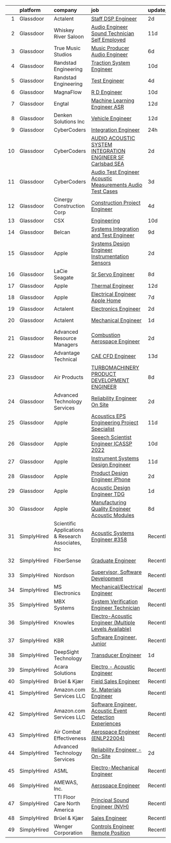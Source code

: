 

|    | platform    | company                                            | job                                                                                                                                                                                                                                                                                                                                                                                                                                                                                                                                                                                                                                                                                                                                                                                                                                                                                                                                                                                                                                                                                                                                                                                                                                                                                                                                                                                                                                  | update_time   | location                |
|---:|:------------|:---------------------------------------------------|:-------------------------------------------------------------------------------------------------------------------------------------------------------------------------------------------------------------------------------------------------------------------------------------------------------------------------------------------------------------------------------------------------------------------------------------------------------------------------------------------------------------------------------------------------------------------------------------------------------------------------------------------------------------------------------------------------------------------------------------------------------------------------------------------------------------------------------------------------------------------------------------------------------------------------------------------------------------------------------------------------------------------------------------------------------------------------------------------------------------------------------------------------------------------------------------------------------------------------------------------------------------------------------------------------------------------------------------------------------------------------------------------------------------------------------------|:--------------|:------------------------|
|  1 | Glassdoor   | Actalent                                           | [Staff DSP Engineer](https://www.glassdoor.com/partner/jobListing.htm?pos=126&ao=1110586&s=58&guid=00000181ec11a2f3895c0d22d1f6991d&src=GD_JOB_AD&t=SR&vt=w&ea=1&cs=1_9741dde8&cb=1657522988090&jobListingId=1007993700611&cpc=5EFBB0462F9C6B7A&jrtk=3-0-1g7m138opj4ie801-1g7m138p92hs3000-54b4ba2fe6dca73b--6NYlbfkN0ChYVx_I3yfZ_JDY3EFoivtqvi_stwnZ_kRt8Dowt_l_d1ydueao4NE-oUleRJ4yhgbmRS-SIHX9QT7KSy7RW0U6l_xtkW1znQS-d8JVBwLxuM9_vv4bH3ZGs2BfuquwT9baGH9z6zwMGBBbSKFixXqMtBdbMWtymGgMhaGZjuTZfQjjK3wkKoQ1SvBxfKquKoC-dm7tBDH6Yrqn1xG6ffblQIJElarW5nbelITYtqPfYD5J5lURBN-Dn4qZlK6hsuiRjFRMx_khTFQhkvX-2U6MFdQhZTdWE5LfJUgO3HhyTQAbCn745kJPTIrURJoGp307ddXHGAGe_NVYAiCCGV8wHDX9zt5KhS-Wvv28WwW9pFTqh8lC789TbI0Q31c3JkunbcFHV0WENeJ4L-zADp2MMGGY7wFSUSGZ_3uDJ8XLZ5C9p9dSn_JhszuS-8qHD-RTcuSg51khdGEfiDX8-CN2kQA0ynx3OUdhXxF_trJH8Idjp9a5nPtXbFtaUKyrSvNAjAUwNyC3H2vKnbnjSVK9ZZXA8yVHj1fkhUV-15Ld5iJFXXantzLmylsVqMnrhkSKqIbHHeTNwoZuqa1tl5K3CrvQvRcoPx2_AgrkkchmQpt51vZt3NIXqSy-U0n3VIUjkb9ilUqD9K9QfmJj32j8kVz2yM1LqMufozdk6W0THItF1TXevFWU38GtT8odGOYrYaEkYykINiC-7-O-ygiRn5-b9kqXznmR9iDwHHvdJhW5sChTVMMqkLQtrVtukZR6i8PD-qsaWMh-60G4l-G7Px1U7ciZ_j1ng_8xNatd6xm4CHODCzxUaC1BMe06lAirCkqN4xCLR6uRFrDVh98N9CQy3N5mCUIehjVMaOvc4XDbHShxOvLUeZEGG4sTTSXxkKyr0-knT4bngR97XlTGmV5O8L7Ol6o6zSJ22BINsHuITJEr_psYsGs_gfuWy3hMv7WklCTo0NCTfCwQRhu1ztaGfla_9E%3D)                                                                          | 2d            | Chester, PA             |
|  2 | Glassdoor   | Whiskey River Saloon                               | [Audio Engineer   Sound Technician   Self Employed](https://www.glassdoor.com/partner/jobListing.htm?pos=109&ao=1110586&s=58&guid=00000181ec11a2f3895c0d22d1f6991d&src=GD_JOB_AD&t=SR&vt=w&ea=1&cs=1_9fc6bfee&cb=1657522988087&jobListingId=1007971269908&cpc=D2F1DE17EE1F43B9&jrtk=3-0-1g7m138opj4ie801-1g7m138p92hs3000-a9997545a0f489a2--6NYlbfkN0DZUOob1RxKFFM5XqCN8NwNjD6ibhx9GA-hBUghBZDjd41EWWUaBEf0KKdGOBBNHRHd_uSbKuQYT__OBfxU9V25bBWD3MGmfOf6L0dYrTQo-2dsgLaZLmc2SGkWAz35np4V1m9j0Vgw_QEGm6Oe8jtBlmVAaz1XtRctpbmateAKDnFFRmheggQdrmsvsVXlVNGUnh9lBaxcgJxOwk-F78JDfPdN4TPLOKNnNAu8WZnpL7J4w6XsqUykMAOPthYqWecPmbf2CbY0jy4VoThQ0HZ_IDzBC-mcl9vfWQuxfcNQ7QtThDd463qNC88IvWNav8kA0kXiCxt6WmVnml87ihGuFTblsur-PlgHFevKqGvvUGZ06JrUxRWfcf3UMqpkAZ6VY8kgnBqINbth_UEgxdV7cWEbNkfqsOJTQSTU04K3Ak4Ht10WnqYqxakY_OSdmwvRp7SLdJbdPKUlUE4Ep8pf0C_TGoGqUnRspwzTEwbMEIIBFnHObagXadq5ZRKBCHe1kvyzXJXcKOg4pNxuw3bWaycNMRcGOVA%3D)                                                                                                                                                                                                                                                                                                                                                                                                                                                                                                           | 11d           | Nashville, TN           |
|  3 | Glassdoor   | True Music Studios                                 | [Music Producer Audio Engineer](https://www.glassdoor.com/partner/jobListing.htm?pos=117&ao=1110586&s=58&guid=00000181ec11a2f3895c0d22d1f6991d&src=GD_JOB_AD&t=SR&vt=w&ea=1&cs=1_41da9644&cb=1657522988089&jobListingId=1007982844153&cpc=334ABAF5D42DC775&jrtk=3-0-1g7m138opj4ie801-1g7m138p92hs3000-e9ad603f9e1e1b90--6NYlbfkN0Cclaa377q9GeGOs9YARfq_eCDzB33vFgKlz5yYjo8czEdQQh3p8lYfEptMOoQyBJ7vsIfvVrQSJWNSSVEZI10H-7dZwhNuTLvz-qEP_0j4K4QBnJ4CqLCnpYSlWHbBS4qIZQgqN5MCnUg--oZJjHYXCubqSoCaROBEaetwyPCIiDI7YfS0l3UIgBx9lj3JYF1AAAa3ts6gUvC2ichBGLhtGf68tiRgeCfjlCDXwA2IE0YFBzKYv88tsuLbaqKJ52upD89zEphlWScuAIZkbGHbABh-HgPat0wrFeH6bupTNwLVpl-1e8LPL4B67gQZoSfdvdAfRACQHffuA7T1Jke6xqS9UYhD23C2az6BCVh1muBhG_xWygNL4FxBAOMDjuzogSQuPjAs_ef6n_k80RWwbt3U58i7mfTb9jeZeBKFMNLnhjfV-j5nmYSzrKw_jFFqQoAHV9meLXofHYp5m3jX04bbgT-Fgzuczd6p4zyl5CEdBIhNfH4nwo1RDMnqrro%3D)                                                                                                                                                                                                                                                                                                                                                                                                                                                                                                                                                               | 6d            | Smithfield, RI          |
|  4 | Glassdoor   | Randstad Engineering                               | [Traction System Engineer](https://www.glassdoor.com/partner/jobListing.htm?pos=120&ao=1110586&s=58&guid=00000181ec11a2f3895c0d22d1f6991d&src=GD_JOB_AD&t=SR&vt=w&ea=1&cs=1_df81c7bf&cb=1657522988089&jobListingId=1007973250816&cpc=75B6770C194DCF89&jrtk=3-0-1g7m138opj4ie801-1g7m138p92hs3000-001fdbb0074c0c8c--6NYlbfkN0BDx217eft1lC7uqItkaModCFPNh_e0lnHdKkvEJecXwu4gIqA7CFTnXnpT3oVx672UoEpqQbZ8CeqLnd2PjNd52z15eBmLXEOY5ERxuil_Cc06zE_7h2bJAbTw7qhELl5SB-9WOOcMC7-j5SH0fKR5-_cBUb8YBCfISaIKWxyg0ZA8LQ1ExNr_rhHsB-AHuUxEVAg7skQAQTlySCsLBEtS9L8hYlOzqzjRP9x97QNGZ3QJ4cQ3aJTcfAE2UYryLyaucdlvOIDUDlUsPWQwDTsS-Kkya-SFWTFiogksNNgnQOtP2lfZPTReWv5t2F7eYLNBbB06lW6z53FlWyt5K3WuP_owYTjB2BUXc45q6mEtB9qJovZSSCrYHGM5O-OQjaGjRrkVRm1vGSMPDpbQU4eOTr-KhN98K0Wj0RmriOdzFETRFxlIAQe1uu0i5U73glAzpDYtX2tO4WKyMliGJ42lVh6g3EXBM7GcnVelV0GgU8AqVvk-WdbQxwHCaKpHFMxoxg58P7OpkViLK43xhxGvtwI5L7tr6nbirEp8-QNJMFPN1baAulpw27oiP2EmVYYkLX03jqMsQxJmchL35jtBhVwqZUGooDWyqCsi5N9-9g9Wp_165B4GykQwxC4YntTFXPkVU80SEw%3D%3D)                                                                                                                                                                                                                                                                                                                                                                                                                      | 10d           | Hornell, NY             |
|  5 | Glassdoor   | Randstad Engineering                               | [Test Engineer](https://www.glassdoor.com/partner/jobListing.htm?pos=119&ao=1110586&s=58&guid=00000181ec11a2f3895c0d22d1f6991d&src=GD_JOB_AD&t=SR&vt=w&ea=1&cs=1_add3ab45&cb=1657522988089&jobListingId=1007987864467&cpc=FAE5E775D180B2FB&jrtk=3-0-1g7m138opj4ie801-1g7m138p92hs3000-d97b2e97ce92950c--6NYlbfkN0BDx217eft1lC7uqItkaModCFPNh_e0lnHdKkvEJecXwu4gIqA7CFTnvSYR8MShG5Y1WihNtT4NjKj82PUl6RfqF8WWcK5kgAM0E3Ql3LdTzHDKqViLZN5xr66GgksX6_kOtbjxQ_n6en1OOHgEmABqs_h6ymwHvB23j5OXUYgulk5Qkuztf_5fCauZaCHdpBq3gjmnfIM8l903oigSILDz3POufHTIqHmwFDYkil4wTuOxmM81Vuh8FL2xYHm8XPdUrjM2tDH_SzuozXeqXkBJQuyGwckGCBCMfRbExOBunAvRIVZ1hWYw_GWBZTsSqCnshUrz5v4HHG4jCRVLma_HqhjYvJs9R9f41XZ5NMCyA437X89dsYUfNAi-_BFFhghgpilSXHj_qLPLyBMTPBm80YS6D_aYLp9gfdbnh7mVj9VdIK-dtHfVyvJkY5s1un1qG_rwkn0OhkbgT6A7Q7SZnU7-RrUzDSCGriNp0nhFqA2gjN2JixPiC9hOxsFPLOX8CGejg4kAf9PZ7oP9bx6OZRGGiv2ZZPCKA8GNVvHZcPEPAUfcj4p97KRVWl7HpOD-RGqfodHqy8rSIrrfOKQQX2t6IkhKkc23G2GzwQ2xnhtzwuHBE9dm4cVhIrO7ZUfwCkONUMtWwg%3D%3D)                                                                                                                                                                                                                                                                                                                                                                                                                                 | 4d            | Lithia Springs, GA      |
|  6 | Glassdoor   | MagnaFlow                                          | [R D Engineer](https://www.glassdoor.com/partner/jobListing.htm?pos=101&ao=1110586&s=58&guid=00000181ec11a2f3895c0d22d1f6991d&src=GD_JOB_AD&t=SR&vt=w&cs=1_6667e667&cb=1657522988086&jobListingId=1007975497174&cpc=B570179B49F70162&jrtk=3-0-1g7m138opj4ie801-1g7m138p92hs3000-de300a51145811f4--6NYlbfkN0C38BWpw3EBzI29jt_AbLJgXCBMBrbC6QbXpjXhG4qlugkjjCBYCZJb2J-DLr_tjlrJYi7z2ecRbfFPeor0jyUh5wVywVcPXUrZTMcXWiMRMNx4Hn-FgfgKJMJ9Fdj6rOQohYO9Btxs-gBvV0zBUMWhTExYqB3Gi4k9SxN2uT3bfHRzxMfDwU_iDILLkUdG9yR3_3kPjzZCqKbSEPfDh3D2kwji1LAYjXFnjrChlWr9_W-TxCI4aQLqsFWZl2hZBpmnBgGE4rsYLa-0D0R9FbfGIhyMFsZxDZWxbpWiaOGVsOa8-Tg1O2hQweK0uqWe7mr3_UV6tVqYO5HuTukxtSlwbUzRLEVBrliNyMtWdj41BrfmM4Lo_nYs_cGxXHcqI8GmMneTh7pL6t3olis1HXuuXNhZcPz0yn8TY0JM8FH-Lt2f6ViHTwKCU9wz2R5Z6RHW7hLf138tmMxMeWnpKAKXZ3p0fD0UNh29hIZLDOavbuMJ2qCMUap7aeP7lD8eTbsBFji5hhrRME5UQdlF8o7efktNE6RSsTxjxNnu5_XRLHhR35CawLblCHRZ-1YmW4Hpc-PBU6nOEf8iCBGBWVdU07Fr-Ir_dHSf8HFvQVhHGg-U4GSn0OEyZO39Hr6NrA25xLkceU_UzHvA1kYMNl4JQpYV9BT_pphZffq6GK0ey6t-10FBhTBIytCwZ-wU8mNIZYEMc8g9U90tfa684mtpfSJsLqs_YymZm6foHUEjTEswxxKhZ_mX)                                                                                                                                                                                                                                                                                                                                   | 10d           | Oceanside, CA           |
|  7 | Glassdoor   | Engtal                                             | [Machine Learning Engineer  ASR ](https://www.glassdoor.com/partner/jobListing.htm?pos=125&ao=1110586&s=58&guid=00000181ec11a2f3895c0d22d1f6991d&src=GD_JOB_AD&t=SR&vt=w&ea=1&cs=1_4252123c&cb=1657522988090&jobListingId=1007968594417&cpc=B076152010A3B66C&jrtk=3-0-1g7m138opj4ie801-1g7m138p92hs3000-980713680f02e2d2--6NYlbfkN0B7Z8t6fEMDh_BTkcJVPNJicKvZQEBTy5HSwyHa20ewqmyfWNXjNsfvmtdqiCQm-EycS5O85tOZ8yxIGBMMmwGnY8MEOKUgmJM6xXSEyzHlY2AiEvO04mwQKFpYAuff2zdtF-tbwjg3mgOWZJDoJpmQviIPrPXVcxToNtkBMUdxFU14YBXL8_Zmsen1sYdQD-tglj1JZHyStWaD2uAgUy0Caoyxubu7-AEKUDeY3mBBMtbRMlmXncPEHT_eWEwxaP2NuoGeD8RKERXx96wRTK9N7kv7XGj3toHCWGfNPZwRdazKTx3A5rsMQzIklxWKdACd1sYtKlxw_tNLhQu4AQzz8B6Vf7KSFZSBilVYM_37cSJ0I328O1-r_xgg_dZVI6RGTtiuABlN4PJPhuPc_9LEWTylbeFGyP8P7rLyqQlpaBBQVxtZuXRxr85SAIPEnnVL69KFBz3G3SEY-9-qY_uktYEzED4oW1Tu_kKiTyPYycD3uMor3uyEsgUUt8edaE_T9mIyT2dZDxyG-W3CWS54)                                                                                                                                                                                                                                                                                                                                                                                                                                                                                                                                           | 12d           | Remote                  |
|  8 | Glassdoor   | Denken Solutions Inc                               | [Vehicle Engineer](https://www.glassdoor.com/partner/jobListing.htm?pos=114&ao=1110586&s=58&guid=00000181ec11a2f3895c0d22d1f6991d&src=GD_JOB_AD&t=SR&vt=w&ea=1&cs=1_7f2ede8c&cb=1657522988088&jobListingId=1007968657831&cpc=FD1C1DA32C38CFA7&jrtk=3-0-1g7m138opj4ie801-1g7m138p92hs3000-a4d0ebfb4954a2bc--6NYlbfkN0CVpS629HKSwIbWU3uCe7JYhQFqHj9gG55VMvd9q8Wv50hGiaNXpDD-eCLGfiX_7JR8NiVczPCRE61FrIkn_nv3sVSjUn9OYop1LuWNw--_7UPeuRsE7SDIUu6bpX8vMT-BQjZqdWvCy21gJtAPYLdQFUqaJu0Fi1gR9v0NOuJuDQG0GLry0kinG1hLBQdSG4gCNy2J4ftgTO-LWOGjPtT_Cx9Tfid1sDofhbQ7GCYuAIoZPwUuY9H3JkSG8wfFmA5GBOtPa_mtXxUXhMX9AyWCywUoT21BQl-1TyMPvSxuk8QP_aUF27rIJAmwsCRZv3yePfOFKVn1sCkqm76nTdY0V_bL9r3uSkzmRUTNpkmXWek0-g7atT2h085qADDOtiDoQ9l63UWBl2pHXWB3du78ki4Xu7R4YCTMJOvdX7Gf4G2_mptK2LacB784-rnULeQHVYT2MKOdZMbJTlE1fGEaYKWwKD6ELzte-HN4k9c3_bdiS_8i_vaAxGywF9SAir0%3D)                                                                                                                                                                                                                                                                                                                                                                                                                                                                                                                                                                            | 12d           | Foster City, CA         |
|  9 | Glassdoor   | CyberCoders                                        | [Integration Engineer](https://www.glassdoor.com/partner/jobListing.htm?pos=124&ao=1110586&s=58&guid=00000181ec11a2f3895c0d22d1f6991d&src=GD_JOB_AD&t=SR&vt=w&ea=1&cs=1_a6f4de6d&cb=1657522988090&jobListingId=1007995314912&cpc=FA84DF7EA1EC2398&jrtk=3-0-1g7m138opj4ie801-1g7m138p92hs3000-a0a65fd2794935aa--6NYlbfkN0CpFJQzrgRR8WqXWK1qKKEqALWJw739KlKqr2H-MSI4eoBlI4EFrmor2FYZMP3muM3BIApJ1Z86uM6lEB-2npWB2FJeragRMwfbg4BbwxwuOo86ImaQeth8vUTtTKn7OYx5bLIe7BjxxWFJOyA0FPqSqLV0-giOoju8j6QXzJ3NG3qoKWRjEaQmWZhzQZchOVzKyNUE4Td5EW2HAs2mGfHffaTmzR8JyqgeyFGSRsUsEAsiky-6hByzCAjHu21ZjXxUJOk37FW0ciNj1_Yc9LKbkbXKKXHMM2qilkrXsI-S01ScRajjOjUAN3NXXh662fPrqmuXHnyRgk-NOkXx5hImHuJ0s2tGyzElGWWvdPNRITE0Ts6vmhKbauhw92cOTifJrLUGVecxSfYJyccCpCaWpeP5210BKzgh3miw_Oc9srX2qIoIiGS_mIb7nwsDoZHcDx8Tc6Y6Q8VrEuuqjJh70HhkietOTSKjaoLHZtZQ7MyjQPilfVQQmTU1nd5-ln0igQdfoXZcepsJ_2LbD3x1c9Y3y8PjuFKhvfNOP1htFL77VwP4hOcxcXqLe3D0Im4wsEU6Zxf3khvEM6ojjuTE3VeOH5EfVgvIDcLZeoB5fZJA6bIfS7umVjxxOIKba5hY2ric71yd4ZfBe-P0Vw-IwAVj_iLbL4JQCzgEZH19XhFoMX2GIwVm9wSkWly2du2BKCdlN9zq-QYAVKJGmaHk25CJFqaC5I_0cMp6Wmq6B4Vmsijnk3oLCNns7M5yucxuXH_5-Ff8eVGzC8DjZeLwM4-0mPQj9LacQ89ipUv59nPSEa_wvqbU7sCglNwZH14mtFf8Gj_PsbnErLIPOJ1X-7a_nDI6BokshQLKJXHxCiBA9U-57dEcGhroVY1K5CxVz_FN-rL9o74tLv2ZDfPLgzO3WIjnQo43N4qGJls6OMC-kA-yPGOczSENuBwuGofCuOJhYWxRfqZMgyM5oyBUV6yP0pVLOIBeWzeRe-xdxxIBMm2PICz3)                                                      | 24h           | Torrance, CA            |
| 10 | Glassdoor   | CyberCoders                                        | [AUDIO   ACOUSTIC SYSTEM INTEGRATION ENGINEER  SF Carlsbad  SEA ](https://www.glassdoor.com/partner/jobListing.htm?pos=113&ao=1110586&s=58&guid=00000181ec11a2f3895c0d22d1f6991d&src=GD_JOB_AD&t=SR&vt=w&ea=1&cs=1_4e240b82&cb=1657522988088&jobListingId=1007993312436&cpc=FA84DF7EA1EC2398&jrtk=3-0-1g7m138opj4ie801-1g7m138p92hs3000-7cad6356ba35bc05--6NYlbfkN0CpFJQzrgRR8WqXWK1qKKEqALWJw739KlKqr2H-MSI4eoBlI4EFrmor2FYZMP3muM2s5sO9QUqFNtL4Ifc6DvyKHMSq_RkJyk3bjR6TtgaKRsOgJONKUzmXZWQmXsYnpnsm6HHTT7a6Bvkt7J3GJ57slSFfenAqYVIN_vIdX8w-op4-tZP7gGdqnJTKhvaa6-zZReF3fetMaa0tim9Kg02yXWBugWvd5Q5OAtnhB2adWd8lk4LDGkTHfNFzJ8ciXSanZ3dbK9n2BZeWylEDtMTxhM3oiSzWsUZc1ehczIM5kS04U8UYXHlSeipzRZeLNfb1BNfLmFMYoiNoXlLPe9u2YEjXHJ0WKpAD-1AumlMNOHRS0ZEyiBwPTsK4323_bo6-C4mljgUZiysO6ToVPU8VpOZIl4-kLXGIcf7IMbC93glMk7qMgrG2ptE6UmeYz4SGBFBminCNFgPoEzxccyedopFLhssvyIgFyYEngwMK53CEGBhVm7YzIQS2VZfLi-0ywXtS1Kyoe95WTdXqUelTCGvROIyqAuFdMIeF0h-Zp-RUr4qsuzaskd5bnE5utb7q7NqqtP5MobNGe9UDs9cqPBn_W-JFzNxBeTj4Bgwkb7rpRtgNNa4FzLJCc2ewTDTkFkY6PunoL8OxjTds7XqcrLKW8Wpu2OdyQ6gqwLCJpqzg0TrW_WeGu_Z6C5OcaUiFYc4EkaBSvPQqLuVc_wcebrkIN5xXpjVrIxR7NRe_2b6NQ9oxLR48qPfrffBYm3t2HIItUGXJMrSxHTqoN4mbxPQFHdI5KFuPVV1vGVZPCMvkspLbwik_cGiTf1BpnW_DmKso7JyiB8WBQGhtSFwAtO-R65LmR8yO_ZqL7wLgYSGcmp49nG8M7O23G1vESJlgJrGkHlBC_5Igym1aUjHadTmHld-fKgZwDgwFBlQ-ZFFpClIox7w2Wrm0HYHD8_F5yKYKAr6GGlNkLthP1Z_2k7x43s3KXC744Lb1C90-yg%3D%3D)               | 2d            | South San Francisco, CA |
| 11 | Glassdoor   | CyberCoders                                        | [Audio Test Engineer  Acoustic Measurements Audio Test Cases](https://www.glassdoor.com/partner/jobListing.htm?pos=115&ao=1110586&s=58&guid=00000181ec11a2f3895c0d22d1f6991d&src=GD_JOB_AD&t=SR&vt=w&ea=1&cs=1_f5b75255&cb=1657522988088&jobListingId=1007991590062&cpc=FA84DF7EA1EC2398&jrtk=3-0-1g7m138opj4ie801-1g7m138p92hs3000-97680afcf146fe1b--6NYlbfkN0CpFJQzrgRR8WqXWK1qKKEqALWJw739KlKqr2H-MSI4eoBlI4EFrmor2FYZMP3muM2swuQY7BkQcjP9SrMh79Cx91lRKkpaDmyp6cBDUoc-6ppU3HKjwpPsLX1pRrciBXLGdJ3uR--_snu7DLwS9MV7i4DQ15WCUwLx3cvKHspIxlsq98z5ai_aRwlLjrwrm5RgeWPBaYxVuj81DamTZisSS5SvP4RgYiWHDTSERzhnJr3c44zLDKQ0WeCkdrLVSD-yPNsXh32U5qEgUw7DumVsaGJm8h2-OQfFXlQ3i3LKRcBDcojobPa7oQgpnZF5mL-iwhw7BJ2m513t5Z5ax3p31f3wqM-PzwzUDWjE4TWMxhfk9Ess3jikDbJqtb5KwDQJPf8ahFnj3IjCGrV3CpPQUj-EezC2v4gh-_f4MET-Y_tVbtqzvn8XTZCwCDNrxXDWIHScciw6Y2xS4uoY_7eR9h8q1q4eCgA_bWV8YbnDcvQ7-JdIEnjjaorcRJUauJJ0QsPYInvzio-t0bPxyF7UhcIwdTHPlsiZERgicrplUMGDQIZ5SAD6FDbvQ1lEjYlObxxOa6yUSh44DehzsteZwyu0V_q5sX6N_QAneoE1fA2FjrJP5wLVsQ_jXSD5qBJd7yem9waUCJ2qqbZ5UCTn3scsYHDXnmY0I9acToldxq4vD5u1x_5bg1K_BBiVR56j1th_OFoYN1AJfL-H-6jrnRbw0KhEBaPPVomg_r7ula5pHF6sSD4Zi5_mh5j49onEYs52IhNCFHOI5N3LP1jQ9OWm8px0c4jYyOeXmBu5_nNMGPZukHZrTh7nVSzT5lerO-d2kJPWXBh7PQeZ5nWA8_NHZR--Ecx_JSOF0Wj_UIz-KAkTYmR-NcX_0rwJU2tPsU6bkb188zJidg8Ak1j6LdWnePtzeULiY7HiBUVZcK9GsuL5GBRvVwVKSVldn3v1JTzVOLDXg-r6KcDTLnaKpCo4p3RuMrc-fYzKgASUWyflTqb2wb52LH0sG8W-ltU%3D) | 3d            | Portland, OR            |
| 12 | Glassdoor   | Cinergy Construction Corp                          | [Construction Project Engineer](https://www.glassdoor.com/partner/jobListing.htm?pos=104&ao=1110586&s=58&guid=00000181ec11a2f3895c0d22d1f6991d&src=GD_JOB_AD&t=SR&vt=w&ea=1&cs=1_584370c0&cb=1657522988087&jobListingId=1007987637041&cpc=3048954C0A0E4D25&jrtk=3-0-1g7m138opj4ie801-1g7m138p92hs3000-ae652524c887ec09--6NYlbfkN0ACTeRvGRFS6hadW-07x_K1RnsIE8OdH4tufuZ5eRAiXj0gAa_UNCxgILxjyPCIXYqXzlBXj2Tyk2NpLM7cyVWATjpacSC1oNnGANRlrIhh4hhQjtAE8ez6MffbMa0SCydr0Tf5DekbShODnlSynmmknbe6vF86wMgZ2QTAlwu2zlrOcCjKH8GYuSRzfN7wbSqidZqW7dUmUy7tpTI-Tvc7xmySTfoeA7KsewREsEFUBvJUc4emrdEy6DkLYUFOv35J9J84epp1p5ebl1Cv7VUzLIE3fqj1KhwfY7jYI9CxLrhYEE6XnsATz8kYpfeSDfxNQEtM2Z6XZ4cnwzDBBlpnvM0YXhxRPgRcM9XYptv7qBl-SL9DLRB3Wt7zZ9gPWIEHuPodyKakG60ke8Te0pun5WZIhEBIIaNV7l3RnOIIlygulQc52qoQsfXXezwKcoopzDbT-NgquzdPFRC3jYua85-GDmUM0FyElgXQg-OLiQ3dsYB_T2re3bcNii8qlcOC1h2R8YWjew%3D%3D)                                                                                                                                                                                                                                                                                                                                                                                                                                                                                                                                                 | 4d            | Los Angeles, CA         |
| 13 | Glassdoor   | CSX                                                | [Engineering](https://www.glassdoor.com/partner/jobListing.htm?pos=116&ao=1110586&s=58&guid=00000181ec11a2f3895c0d22d1f6991d&src=GD_JOB_AD&t=SR&vt=w&cs=1_5373ea1f&cb=1657522988088&jobListingId=1007974903059&cpc=FD1C1DA32C38CFA7&jrtk=3-0-1g7m138opj4ie801-1g7m138p92hs3000-ba72f0b87c24104d--6NYlbfkN0B4r7QDcS1FYldRU7VPv1R0Vj7kpMu-sKqn6UUkSgegOydivzZDyt9sEkzJ1oC44s1-lYQ6XV4dvacTab7iBluiUEwo48Ermiylcdp_7hi44Wd_tPdwvVOjU-yK00-ndes88NKJ9gkvzZO7cXDQ-J6qZpqIKwwVHZsWjyMHl-Na2cQ5K-flzmFApjRa2WqBc0cCQoj6urzJABWeGs2VaHzGayQ9jf81_Y0XVuFIC6_yzGiqbl3c5GvYDZDNJL1wIlm9Zv2dW-QFCTLmPt21cDLXoLeZHgg-8VrVRxSXuUqQe3ub4TIGquGFGdmE-T3B6p8-3FAIDNFEk7sEfsQHJkeuSXz1m8_AeY675jRiL5GxProvkOu0eKcCf7zevB71ChfhtsvZcJhRgj95E3cp5FY0agPCKRksU3cxGlB61-KOgYj3qHw-6WaAYgiQZQf_PjBxDZ1tJvOMgCbT1w3a82zC5FqRxvUFOB3nk3Zf27yj7C916yMXxA7Z0UlMDXQ8CuBLsDvgcFpXN7FMDThHENk1R6opmqFzgooWhteZdbqmPSL8eTFPGg6_QrkJkMnn3eA5OkNIJ8M1oUZP97bMt2nY)                                                                                                                                                                                                                                                                                                                                                                                                                                                                                                    | 10d           | Rochester, NY           |
| 14 | Glassdoor   | Belcan                                             | [Systems Integration and Test Engineer](https://www.glassdoor.com/partner/jobListing.htm?pos=127&ao=1110586&s=58&guid=00000181ec11a2f3895c0d22d1f6991d&src=GD_JOB_AD&t=SR&vt=w&ea=1&cs=1_ca84e841&cb=1657522988091&jobListingId=1007977037820&cpc=48B9F4758953335C&jrtk=3-0-1g7m138opj4ie801-1g7m138p92hs3000-6845228977aad65c--6NYlbfkN0DXzDzZ1Oulz9LSjzVbF8otUHEujJfFPwzVdyJWZPnyGP21i8g1idx-A-BThzGW7o9UZ5w2WJoFFAKE18hvB_dGaC99s5KICyF1-64PHmJVRLKB70oohdjq-KbzlXJOwAsYgLMKv55H34ieAYRzubc4QlQ6Elp_VPM0cXhJw1gmPKkCTsQsaABfLyn-nFXYFEAwPQAY0hRb9tN5biWhic-XdB9SMXbE7bq2Xzq0zWqK6QAoWk0jgpGT296uf8Iz3_j8PdIvzF-npKxdAGwVUE5i152dEWrCDptONfaUj5l5-nm5MR0ScV1gDf--399MhTgqKJP7cCoT4J2QD9yJcOHDV2-j7VlGK_FOeNznrzWR-4ey2WNa763sJ6AXdEXOr2yOpGCzuu8tH8pGaYhxcUunzMJxqTfeHJp3AqSYqshX8o4gnNyUz2n9h9PPbpaRtA8tq5xznpor-AZ4UGKMGZ7zoy5uTRvIuEDEqs-TSAleWeyLe9FGmQm-zaM33tDsE6C53urXqYifZdWbyR31e-Z-qEOj6nHP4OSYxDnj67vf8np2D0GmcwZV-MIylCcZ5ieJ1u5Z8DWy8tTRKRT-sPb8uV8vSPy2kkrXmin8Hy_ipGX3QMVIiFPuD8cgKJgxdVXSm7bTZRpC0G1HcdGYM7oH_vyaB-rDTCZkEbHeRM54SKvTGQPCihwVV4jjfW3RIxaTFuv2jBIeViBPjxA2CvRbibi9pjIRiIBWxrrHmAnWlicOQPCnSAHpwoscFwAE0hLE8UBGlxlz5Bak2vxMa_ZKQo9l7lGrhmM%3D)                                                                                                                                                                                                                                                       | 9d            | Louisville, CO          |
| 15 | Glassdoor   | Apple                                              | [Systems Design Engineer  Instrumentation  Sensors ](https://www.glassdoor.com/partner/jobListing.htm?pos=110&ao=1110586&s=58&guid=00000181ec11a2f3895c0d22d1f6991d&src=GD_JOB_AD&t=SR&vt=w&cs=1_8f53c853&cb=1657522988087&jobListingId=1007992275500&cpc=B076152010A3B66C&jrtk=3-0-1g7m138opj4ie801-1g7m138p92hs3000-2d253da1ef676ddc--6NYlbfkN0BvKrLyj5gPmtZO9T8euul8TCxuuKNOtzRJOomxnwSEodTz2Bc-sPZlSXfvz6ygy0tuW6wcxc3jCS1KRVfX4ZLEkYvg6OgNQxr8viyLix8wP6RgNJdaaTPVjmB8r33-gK-9GrLziSPikBfo1XeoeDuALvhy4WKgAxXshGUj-WOb2s4rTPRJ5cgCNrTswWJ39ZhTqsvJSziw9SliSZixo6Qkl5JbQkfXuOOL0yE5g8hyx-k5rdlZGMW2xEH9C32Bj8fPRoDTNn0h1IHmCvUSxvWd285pNNdeO_qloqOv_jl-mOKyHR8zlUgKxdiec5n5jHTiG1KGHt0Ju7O6mxR83jmwepWuK3EPHwR89UjP9NSJVxCNzQ3m9X4kpHNotWaKHN0Br1mmQSsSwjf3KiR8uUua1eR3mGar63sTZBRwCcJOL4STKLfBvNNbL-6bqulDvX0KeCsfPRfkvVuAUGBJBmf7g4gZPcn4OON6v-1Ms02FieQO-0czQS-uJl5YQj_a0JLNpfo21N0tKjFhB7BToW7zL09ez2eF6_p3J2PJjMJmbmOjPnXtyzAeXdGwTPpxFFrGJaRWPsWEJcqdDXIuSF2sEZePDIEMa4IXAwp7RAzrhIF1_e75nAK4sJW4DdkbShSC7QVl1QYb0-TtdAyNz8w8dIJQ5KXWxdwpg0Cd10CcWhbz2k_-W7749DwHPEwmcQR9sYN3q7aqR8WPYqqBNjs6Z_rJIsNgTa1LmSCBFo4E5CZjZFy0xxTjSm9nOfblHA1vT-cCWzBZfdRJhV5lij-7S4i5fwXTDZBc9NJQ8MEoorLVjOuqX4YtWsk4d8FUPPsiUDNzG_0hbGmotHugBkM0RufOJ5DYYa0Rj_Zez5Jiku5p--t7gIxZnNAawS640X83Ay9CusfJINg0OqOCW-iynYmIC1F0LGVtA4AxG5pkaI7EL-Yw2Z2sKH0GorTYkTwSFd_MiCuDX3shZW8wCPVFmsTDXX7aHYIr0N65exwOVA%3D%3D)                                 | 2d            | Austin, TX              |
| 16 | Glassdoor   | LaCie Seagate                                      | [Sr Servo Engineer](https://www.glassdoor.com/partner/jobListing.htm?pos=130&ao=1110586&s=58&guid=00000181ec11a2f3895c0d22d1f6991d&src=GD_JOB_AD&t=SR&vt=w&cs=1_3d5798e3&cb=1657522988091&jobListingId=1007978474343&cpc=AC285F3A3ECA6BB0&jrtk=3-0-1g7m138opj4ie801-1g7m138p92hs3000-b4d429cffd9dd0bf--6NYlbfkN0BVweAbpb_qTG7kONbvOXWOFpMik4mIBI_owmbH0tVOH8GIYTflTy_o4IUi18-ZUUyDH56jzXsi4Yd0jbqxjbt2uybHB3WUFjdOGXfb1sS0wXcTrS2bmmDIjza3lfxt8m96sMgaU_NGuXrpBm5slqcuo3ORsfiCWvZONU1hhP7exo88xirnKa2ppwqJoOde2_c9_2dfcsW8jMUukX6ENqejO5tw3vcGTpyZGAnnWWfiucUw-7sbV6Rh1xaYWpjWkHnA7znpwT1P_frGBic5eJUG1nxIsWqpkA0xb6uwGgWl_ste1yPLecwQ5Y57DuLdc9w8FrNgdpoFZid2pgO9qSQBdoT28Nr1fmd1eW0Cu2xmcMivN7ivtWgKrx3x-glARVYQ25CiUWq7AKyn2lpGl-wQCRFNTtS5n19fCgOW3jLFQqCIRi2pEh721qR5voYqqUDezuyvckfp82jxt29s2mZm0Uakqh8D5g9kKOQbEFACqRZ4cCiWHEsOQ0BWhR5nYdSiyuhQk_T8CvQWQDAk8dgEbOMtwycMwELz8X6d3pvvteuFJ1AAsx530EvLDiA0GRkgO9Zm0voF83fLv1-whRF6NgufFZ5M6U25NqoMXikAdru43YSBwPMAenpsXshAuBADeLyOgfpMyn1lbMOl0V35wxGLpq8ugH-cVAIWMgRPsikSkct5yQmQM5C6E01eucRgZIQnM4E0LU2urmvwshayThyZIkCyfrXd-VeBinr0sYKjzSJEx6jxTB0A9r_lgPJD_hrCq2Ttp_koEukvTrn_qfF3V_G3Zzg2J3vbsLhmSixZhvqVspTC)                                                                                                                                                                                                                                                              | 8d            | China, ME               |
| 17 | Glassdoor   | Apple                                              | [Thermal Engineer](https://www.glassdoor.com/partner/jobListing.htm?pos=102&ao=1110586&s=58&guid=00000181ec11a2f3895c0d22d1f6991d&src=GD_JOB_AD&t=SR&vt=w&cs=1_bd004e32&cb=1657522988086&jobListingId=1007968088694&cpc=8795CF9063CD573D&jrtk=3-0-1g7m138opj4ie801-1g7m138p92hs3000-46e2b98f41f4b0bd--6NYlbfkN0BvKrLyj5gPmtZO9T8euul8TCxuuKNOtzRJOomxnwSEodTz2Bc-sPZlO_uSwsktAegeQ04OHVZhRgFPPvobbJNf3hR1Q7Lo-2Goa0ODMgchbcA5d6FtbliMyGzeeOcs7Ko8keNSpFlgOfTwllU_8Kn4bZnqpQhm0nsZuTutRrXfeibtjWPOxd02tUjVm9CNwMz-cI_Qh0FOSP5klkh4VsEdky55utSypt7DmpoUg7jutPgxmVfTMeNJIdiL9w_08lFIYyjshTOk-gQPBYSGemLBfLvRaN5ILFB2QERkmrgXXlNWLCbiZZQRrLtIyeBmr_1OJM06I5e5RhZDIK8dveTBvmS1gSqh_9usxkKru-gZqz9sbUyGFy9cFP-9QoMBQb9b3Bhxo0T90qKGuUuQ5D00Nv9U2BVVOa4_h1hrHQ7MZ2JO-4kks58PpOOpGLnfyh6Dm8hCXn0AOKBoseI8r50h28e4uWWVMjt7g13UCIF2Eqyz_1FNTqqt95M-iFP31r52Ccn8BQbP9xXIRwrQcElGVzG7wL-3LOLmUxNOI3gd6PlhXvlLle1qb6fLhqJXDXbHG90fVKT5NyLJmjP_1nx61Ye-Yq_I4VtzWV6pn_uMUmJ7b2QEAp4G04WHDIweIdHi44021O4lmT0jfXyXAHlUcMT-qJdzgbkK__1kNECuzVyu6jl8lhY-MtDR9WBJ4Y5xITm9Re7mxWRVnEr-iMyMfl46CyfOp8BI24dLktrfSUIYZ1dSBqSlqmaVZzJqqIlAg-VGGvaVpJTXpg4NogbPw7beMFHPneswt7L_bgZsCs9o9qmZBoZy9O5HWrTka2iiqD0yEOfOuXStMvLBQpvitXHhLjm7b61hqUkOlxt38bK0J-xfj4x6Uq3cWLxg5lEJHWzdSg0RdU9y6qKTQRWFvxJZckIKM48aMM1DIeHJU2T7urZjxs3n)                                                                                                                               | 12d           | Cupertino, CA           |
| 18 | Glassdoor   | Apple                                              | [Electrical Engineer   Apple Home](https://www.glassdoor.com/partner/jobListing.htm?pos=118&ao=1110586&s=58&guid=00000181ec11a2f3895c0d22d1f6991d&src=GD_JOB_AD&t=SR&vt=w&cs=1_b6b45db4&cb=1657522988088&jobListingId=1007981078000&cpc=8795CF9063CD573D&jrtk=3-0-1g7m138opj4ie801-1g7m138p92hs3000-c983dd4df2062dce--6NYlbfkN0BvKrLyj5gPmtZO9T8euul8TCxuuKNOtzRJOomxnwSEodTz2Bc-sPZlO_uSwsktAegLTqzmULGuvf7kcBYSLPXwcQxD76Kq0bu99-JYCtnFadv2GHv25W6-WG56cLWJt_HTEh9QtBFSBdtrkBqfUs7NrX2w0d-HQQwQuLYyM4ku4KEopSxCAPqb9keIexEBUQoNIjvdz062wj2KjkkHeVu_7EdQqqgTAg2b_3its3d9WUMrGegvnj9vVRe2jKpKeUpJ19-73oqo3J6pB0pqpMb507FKoO1YFjaxYExRyP0VXpVofiqYEA9YSohlH_5urH6QN1vTRga0jFycgv6iNryz9KQXcPY0H3Wzz-MIDklYKGggijeGHm9KFk_krfqLJOOm1HYSJTz7rQN9QJb-eImkmtr626V4eS1q54cUI81kdKj3S873sUXDA5u-TnupvCDU-1bvVV28ZYbLDxa-zDlU7G9ZdLzBI7aloSgUKCV__1deFcV2JKV19lQQJmSCssndKt2DEHDUFmCQns-opdpmw-4y1r50SaUgeBVTR667d8MCbPRw2PeWW18iWIiw4S_K4ysllp207iOxa1JSeg5mdl-qWpOOjASotIHZfiPfB6elU3Ht2GardwNGqBdJorUgdPutOHInwS4N_OIdVkAPVPUN5FvhYEefe_M0hMNPdCUroFNviY81x4Z1kAg-vbS0NxnGFUxxxl9lJ-hTtEgiDBSl3qw5hSAg3brmLCl-rAtdxR-CzqMFDe5xgpiSmHvx9RfbFLF__3X8KJQnies90qIwfcYC5Mqt-Ul_s8HvlJxKg7T7zmDJqiAuE4dtMY6xSGlJOog-zjUOD0L1SftpBYZ3Fr6jID1Qu1GMA0onZsgpLb4GjuMiJOVTLK9ty3LgeGh7byTFmKqGN9NFe-W-0cZ5p91L9ekv0Zmbdr0AoPBLvB-5ZtEjJPjBYN4rKfDmamGDCatAEUazsF7L9pCP-Tmo73vQRZGwc0Iy98SvYg%3D%3D)                                                   | 7d            | Cupertino, CA           |
| 19 | Glassdoor   | Actalent                                           | [Electronics Engineer](https://www.glassdoor.com/partner/jobListing.htm?pos=122&ao=1110586&s=58&guid=00000181ec11a2f3895c0d22d1f6991d&src=GD_JOB_AD&t=SR&vt=w&ea=1&cs=1_7c6507b0&cb=1657522988090&jobListingId=1007993992996&cpc=9C2286EA3771AAF6&jrtk=3-0-1g7m138opj4ie801-1g7m138p92hs3000-fdca7be9791c6d91--6NYlbfkN0ChYVx_I3yfZ_JDY3EFoivtqvi_stwnZ_kRt8Dowt_l_d1ydueao4NE-oUleRJ4yhjjaCXkLI6TM5SYnyHcA3bpY4C8sW-Te_wnZsZyggvTWR_945mmNxkFey5b-fTPWV4og34oVTZJA-HSzyUeXs1O-gGNWcbIZUgM8w35FISNkHYHJtwLbd3bHBGyA1ae3z-08gwWtG4ecWHOVzqTHcmP3fqJ_OxKRvoA335FtvdaVOmzdWF6KmtMdSO1ZB0xIRnlrsigJI6JX_XjD7JjlOMT9k5R4PieO8FOL3kWOKK1ysHfIMbfRxhlafU5EURiazteV6ytN3JyLvIYJFMYYjBAflUwWSb6aRsKInd0xzbRM0xPWjqjkoWTK_tC3qMIbTlnDJXvCHDu-dMIejjrqEvnAoW2ldHRWMPulTv9-i7W3n4fWxN1jA2VrMvuuv0SrtlEKt-FpdSAKg8o_H0r31yCPPCAWVH32LTVtLhVLzV_LM40AH2_hLzHVcanMOagp5-8_iV1Wmox01Ii6dIh2l7Q0gBJUu9-ye5gP2pCX6JGUtxE_asA2DoKLGqzrj8J5EF43cDm7mDX81mVFg37opKin2acZLl9YeDjQk-NOStOJLmADNxAqasz0C577C4GM2eQKJKGx_ooP2oOLg_l4tdFwJgX6dgdh9AD2psOqXdDDgaH1IwqUTy84jE4oRWAk64BXkNVGwR6H-cIoYcQizOvUHAaRGSIZn-TzCFUtxpOHXf_Wr58fbHDU1Tlb61T-sjYZm7vkVbi4iap6H44c2x3b7caVLqNyswfGE0NvREoreLF6I8fFt6LLJGvWcIlu0qobS975oiQx75L13F4SV8N1n2lMFdW_5zs-5Jvtak2eA5gt2hMdIvtjKlb3Rsz_lCacyvlZXhE_swm574qAypHXxrumLTSzn3TwfrarNhW7nldisPaDkSZK9EzdJ-FyjzpX3e8I9jxNijIDbw0jrodapKplRjl8pw%3D)                                                                        | 2d            | Liverpool, NY           |
| 20 | Glassdoor   | Actalent                                           | [Mechanical Engineer](https://www.glassdoor.com/partner/jobListing.htm?pos=128&ao=1110586&s=58&guid=00000181ec11a2f3895c0d22d1f6991d&src=GD_JOB_AD&t=SR&vt=w&ea=1&cs=1_ed8d852e&cb=1657522988091&jobListingId=1007994787640&cpc=F4EED0218A761C36&jrtk=3-0-1g7m138opj4ie801-1g7m138p92hs3000-19dd967d2dc4e7a1--6NYlbfkN0ChYVx_I3yfZ_JDY3EFoivtqvi_stwnZ_kRt8Dowt_l_d1ydueao4NE-oUleRJ4yhg9UiXaQQykCLrxywtLT1QdXY7AnW2cWkZB1KYO_CWBTL-Vrcz3E1ZMNf4DfcDOIT0gXE1m7Q9W1JHK800q5QhNDDvnJcRFYoWVsosVDMquIPITj9Zp1aMvAY50-Ab9xHGQzutdL19jmTqAF1Qtp5c0F0DNereVS0PovpqndBhUAFjr8JeYexi3W-IRy7Q-_3jvQHbI85x36m5VsRnO2fDFWZD-BpqRr3vUyedjGXkbWTCXPg31UwgoqftAg_pSbFvTzC4ETCv56sp67C5TrFvv1vC_GKVZsfOP3IRuo27-lylwPNS7NXAmz5ByySAsIwlVxRvGuf2lvGF7U8wRG4uZfqVkmXTRIrLU0kEuq0vOzw0t6eUwxZjO0MYIPEjzj-wWrQUoKXQIUHvt7iJ3fgb_wxfItYL4prSPDBnQ66KmTh6PAt36mvx8VPNxKMrTEibV1KeiYakK-vcJ_ksd7LtB-u5ySWJ7WuL96smbRkmogxhsOsXPsY7owvzX0vZ5dQ8lKwWsoyhE0p1sW84w0iMeNPBGyjX9lIgohL8FmxCqX04d3UYNTiS_EPbkLudBf2IKLzRHVGztHj6SzrZ0eVrdg2e8oew1nZoxjd96RdMzR0HHbifGPEaoiAh9CLKecCWGJ0HjDSN4ikiwcwHIbXEaLt8YXMgr9XeMAIue0YMoA6hk3oKSuo5QnS9nZ7XL85k71O-pNXTyngcQVO0Tl2jGXMSi8u5eEMcjK3rWEJAUwie2_q5DkW8bq4RIZRDDwPxCUr7d1rDtnqpYX1DDzQtIx_733jms949HqmL_9UnsmfTgdNDzUmhceWIHHJ229Pox2Powq-T8l02_BnGsahQzRtORFYCIgQYjZIh1vrV0Nf6G_3MJHI5S1axxFR3zXl8gywZeS0vs-atUCH4iE9-EubDX1LkSL7g%3D)                                                                         | 1d            | Charlottesville, VA     |
| 21 | Glassdoor   | Advanced Resource Managers                         | [Combustion Aerospace Engineer](https://www.glassdoor.com/partner/jobListing.htm?pos=106&ao=1110586&s=58&guid=00000181ec11a2f3895c0d22d1f6991d&src=GD_JOB_AD&t=SR&vt=w&ea=1&cs=1_cf1e53af&cb=1657522988087&jobListingId=1007993653577&cpc=83BAEFB8A33E57F7&jrtk=3-0-1g7m138opj4ie801-1g7m138p92hs3000-c47e3d676968256f--6NYlbfkN0CNzb4Hs5xbuPnbVFjFzT9Ghi0vDdROB4hYY0Obqed2kL6ZbeRlcJz-7b38Z7nA4C7Kpl2ltYNJXQKv9GvCUGee7HGfPduMw9_RnrhfaVUXd70OdoNG5tyWMEuqWpBmGQIJ-r1PXiiZ9lhB3qfyYwRQ5YP7ztWc2hzVtxjpYZAVCp79Vtz6tsy_iEKgJCul9dAN-vEQ65PS_tI3wPtNhLrcPOucl-Se_xiXoqUQsLYueaQq7y-hon7AjbTTNWxo3NlO_S2KQD8ljqO5PYbOrI9NzEUT9p0TdWZTF3oK_Z5fJtS57ONNA6F_MXGV7ppP-hZ3j6Vi8y4om_ghh3wQ5QKJzVvgh-47ev5QwO6oTFSMN6DmgJnI8uapVrNjzJfO4DKmePWw0OzGKwHs3Rc4zsE5rDdNOP9hTEu1To60H-TmRUiHYSOGw5MTN_oSSRblettjjZF78UJaDnXOlqtZK_oj_Add5-Gyo9YfIdiRPMca0gwcGWyQA9GB3w-8NrkfO211-2O6nuET7cbwPj9u-HVuz8eYv2NETd9vwgYapSN8N-8hmDqWor0qrDnOqF0rbvpVPerpNO2PKw%3D%3D)                                                                                                                                                                                                                                                                                                                                                                                                                                                                                 | 2d            | Indianapolis, IN        |
| 22 | Glassdoor   | Advantage Technical                                | [CAE CFD Engineer](https://www.glassdoor.com/partner/jobListing.htm?pos=123&ao=1110586&s=58&guid=00000181ec11a2f3895c0d22d1f6991d&src=GD_JOB_AD&t=SR&vt=w&cs=1_d75e00ec&cb=1657522988089&jobListingId=1007966295586&cpc=84DBBAA61F05C438&jrtk=3-0-1g7m138opj4ie801-1g7m138p92hs3000-8aa7339997f9a319--6NYlbfkN0CQRQ3eiV4YWjrRS1ho7HVQ9JO8v6Fb3eU0yDOJbdOiEguntuRlpE4-_N6DYLNj-GrSFynCo3eA9i0mjJ7JgcYrzwKb3tWClpO8NUaj-_6eyVm9eeIlMklvfwYqNfGbZKkXC2syrSPqU2vdP6Xwk61EIlVdlBxWvZGqMctAJktjJmnxKIGWYMTp4kq8uH_rBdD1RduPTxKPri971THhGlV2Lq_iV4lEmKFgYSGaZmMEYcs8lVuAYSSMquhu8rtY51NFiOvNmhjvW4ZbuWYUlwpZJkA7JaNc11vYqfXj8sjVomMkgVCJYZiWV-NTFNh-AQVd_MsIiY-JGKcuGIdmTrtMGCLoabg5inP7dIQPBHxMx9ZhN3zoXN5Z9Bk32ldvv0ZNXSJebfXb2uyGweg_NDjLbyVMcNkjdLRaekc2etedgc1T7xDOS2VfdfwZCAqRAnNM9fwwNRsdRP56VLuuqT6JpxzdgF5WeDauCrjIgkyZQ4GOJOEbF9LDqB0w130YrffMjx6uTUHH0UCt9yJygF0SxZa4OuRjt6DeKwObyQAGyb3YflyouBVl)                                                                                                                                                                                                                                                                                                                                                                                                                                                                                                                               | 13d           | Raymond, OH             |
| 23 | Glassdoor   | Air Products                                       | [TURBOMACHINERY PRODUCT DEVELOPMENT ENGINEER](https://www.glassdoor.com/partner/jobListing.htm?pos=105&ao=1110586&s=58&guid=00000181ec11a2f3895c0d22d1f6991d&src=GD_JOB_AD&t=SR&vt=w&cs=1_8e9760ce&cb=1657522988086&jobListingId=1007978500507&cpc=F929909D2225707A&jrtk=3-0-1g7m138opj4ie801-1g7m138p92hs3000-7dd0a22ffd22b2ab--6NYlbfkN0AEVkFsOi_nmqAnuT6w7H761lIqN12_Jd97PaERi9O1flMFGPUqzjLB-G4-qZ4Fs8OKE4Wrll-5TnCjwdaY02bY8NQaRqEPC1AcyATa25Hv8-OBr9DDydDjn2QCiXI0bCn3MHgIjyBDCmPv8wEZeZL-4q5Ie_X27M_UNj_t6F29x0gvmOJ2rRFqkI5KSDoZ6wyx-4C77bPcx95-AnDNMTboOvgU7BQ6-lfQ0G5dofdrkhGNuL0R8zZx9J-E-8HuuKaFWMwck9lbCMqNF5Zs8FPhplTtc-iYQ-igJsLoo4lXOGl6l643JyGbzYMTpPq4fnUCIGtFwQAznydQ89GhAuLcpyx7k6_kYIXHBt8GOuC2LrdWjRAddWP78PPXdZNJmYgBzTyEGb5I45-BoJNQtECyVhriMnNVA7QZ4BU6UqnW0IyfSGTWly1a9zTRLeOpvK-j_nxJXZqAYAvPcQUoCBllUUe7eSNhWkfggOCEOoPnKqU2iMfCyF2N2PAAv_58p6kUne2LbDtzPgGgFBnjRHuJquw9geUr4OxYJOWXDhDkv7-QRAJX63MYI07zM8StOuStUPDPie9HElTWZkuccbWOXWAwHoL2KzoHFitiV2E22p1ZlzBRweOl)                                                                                                                                                                                                                                                                                                                                                                                                                                    | 8d            | Bethlehem, PA           |
| 24 | Glassdoor   | Advanced Technology Services                       | [Reliability Engineer   On Site](https://www.glassdoor.com/partner/jobListing.htm?pos=107&ao=1110586&s=58&guid=00000181ec11a2f3895c0d22d1f6991d&src=GD_JOB_AD&t=SR&vt=w&cs=1_9c7e93b7&cb=1657522988087&jobListingId=1007992893217&cpc=973E6D846143997F&jrtk=3-0-1g7m138opj4ie801-1g7m138p92hs3000-04186c604e7cd986--6NYlbfkN0Ds348uJhgG24svJkFYk9t-UR4xXIDwpF4v8O9oi2NcqXfJdB4oeOuBeRE0rxaNEAZ7i9SrcWDuLCCrSD7cToQqqk6sXdFJXRWjPpIt76dG8KYCT0i2GPwUwZqPIueaEKTpO7TJdbzKwbjeoWSXdCTZoMTf85O4n0cW7oR5CVK8_PLLcyUHgAubBYSDHKmujhtkMKNgA0cYss862-GhJrmIVYC6wz--D7UxeqThVVMStEcfQTL-gx60DZ_UEFZUeM629zcSCxWPt9U91GMHlGeUIF0tFj9EDdTM8s33k51oITmUE0bg7boKUB9eAudnR5q4EDiMa0CQ5z_Vx_tWF8dtZz9CeE-wIzl029qqQ7zA5t2DyiacrMLvh5tM9IR6O4x5ugwkuG_KZRm9NesbQnkWaQsqGTL_s9OHWKalVfW9j_lR1XoYBX_PKIqcOX1_qcb4wWDWvaOw-Q%3D%3D)                                                                                                                                                                                                                                                                                                                                                                                                                                                                                                                                                                                                                     | 2d            | Jacksonville, FL        |
| 25 | Glassdoor   | Apple                                              | [Acoustics EPS  Engineering Project Specialist ](https://www.glassdoor.com/partner/jobListing.htm?pos=121&ao=1110586&s=58&guid=00000181ec11a2f3895c0d22d1f6991d&src=GD_JOB_AD&t=SR&vt=w&cs=1_7bc83730&cb=1657522988089&jobListingId=1007970746219&cpc=8795CF9063CD573D&jrtk=3-0-1g7m138opj4ie801-1g7m138p92hs3000-15ef4f35a506bfd1--6NYlbfkN0BvKrLyj5gPmtZO9T8euul8TCxuuKNOtzRJOomxnwSEodTz2Bc-sPZlO_uSwsktAeiBPC-PBXXOvASrl32lQNudBejVZCdupW08ZhdStHDV1K6Nvqeiwzxp7L8cTaEJqYToPFD9nDiDfwU18iBi4vU8dA30AH52arkcuvkftq0Uw4TlRlYM0uoGWWAJUtU79ykNKo6focmUNELjnvbU5Kh12Jg6fGxweku7muiCHm9-zqNkrQHFGdf78ByysrRErjobLkWZoE4MEkVWSgO9kavZBH-NYMnYn7-ubjhOQcN_UBHAI1-2Pm0YxzyXaMa-pfzoHUoYCbew0SMV5wA-KqfXqPcwUNViXmXZZav63O3PNj2dCbk8JS67GwlN_p5mVowGhMTVBE4_tJXOZs-2ZOShCgEbm14-DyOZb0OXLo9YGKP9b4qWyjwlfMUIFSVV-WFTmHpNUaHU6A85mhHU19dxUK6wAGADvDENkF0yeV2GwsZxKTZTR-8oZ3b4MdVLOZS5qAu7sLV1bqi0kGdI_Qe93zN4o2QXtp6JNh5QuM12bLoD5qThP0WbEXhQQ-buHoIotkr2zBfe5iKKG4Ug9x2FJ94xi3B8v2JDMq-GhwiF_aP8q7yvlP0_EjdKUtifPZf1qntofhSrIyuQHAaIIdVt7RnHzOG92utuUo06obZkWsTyDP-VqK-ram8ErtAocvo617xtJaOIl_JKNEh4z2nkM9cWcjRfCit86Yu6DRVbzz4-TTyKo_ckW7XarJ8XvPMbTrJVBGbhigPRi6lmpmXJK-EXwfbVhZvec7qU_PqTopm_EHm-VuDErKblr2ornwKUs82m2bswk9z4pYhxzsp7vJoueKVMtPnGs6EfeSf81GwCMmsvXbjVuDxTt5Sw4xBJjlcgvZ9R8lIaTpoPzwbyy3HQmUFhKd34Y__YO4Bsrs-kx4-7PB8bXl8FpBBODldfMxqjHAm8_Vzza11EDFpseufyFx9EVew%3D)                                                   | 11d           | Cupertino, CA           |
| 26 | Glassdoor   | Apple                                              | [Speech Scientist   Engineer  ICASSP 2022 ](https://www.glassdoor.com/partner/jobListing.htm?pos=111&ao=1110586&s=58&guid=00000181ec11a2f3895c0d22d1f6991d&src=GD_JOB_AD&t=SR&vt=w&cs=1_ee750610&cb=1657522988087&jobListingId=1007972446544&cpc=654405A9B1E0A9F5&jrtk=3-0-1g7m138opj4ie801-1g7m138p92hs3000-8d2820b72c8f1834--6NYlbfkN0BvKrLyj5gPmtZO9T8euul8TCxuuKNOtzRJOomxnwSEodTz2Bc-sPZlt2Zgji_QUXEWVZWMiZmYmLP0GX0w3P5OSPEyIABfYw4BgPx_p-oKWeGiDX4KgHQa6P152eFmmZqgPaWIaGNRcbCBbusIy9soiFgiDubJ74ZXew10VassKwMQV7kTBsKOr0PMcD2Ie5vh3A2LV4sLc1BhBkzMe9P1zsyosX3e6JXdyof59AjaQs8ngmPdIs90qA16UGvberfYyiU3DMJUJYeZQkhDrQhRiISDAoA2UxJDUBQhR9u_m6ICa40hfjMUmBJWf1AX7tkDHgUI9_9OP2_lRnWcgvbrTxAj71_bqjBXkJv48UOyNzgTpRm4zeZ0shw4QiUwb6o5bk-9iGvxzEbvDrwZs6Q_TsFZioB8PzjLjnitNCUJZrrqBygKMXU1XIAGK0tf4LEFpPHtP41vSUA3zfv4fyNwQDyLoL9MrBZX3quPRMvQz8eF7fz6FzcvFSwwNTSMPG8toCtyQ5DEEOVcqmvI6fJQCdU9cLt1dd5ze2Y5C8KS089Z_89J6MxXGPl0ySwmYxMHX4qa0BO5BsETle3CNMzW7lPKrhAXCZHP3Gcbf_mZNUdeDjWms_KGFmFXvXNyCHj-pIMxPWy8I2AtCvczmougt1j-MY6aMPxKmZvIPH1V-Ri4ySzv8BqXfJ9Ea1hrYwuF-Vx6xY0X8QMSXJFD1V3o-yy5cepgQtHLjpNnrzXOQ8QlFydzL4N85SY5wWIBpyzBXoTimU43LmU-LIRVrQ3z8xGIZ-Y3M1bGtg2hO1gHyZVKxAwEOvi11dbXFkNPpXIN9NH6Mr22FnM2fkVbDBA8GfOG-th9x56isG_dn36FQU2xCd3WiGKuYfnPkaK-qbX93OmN0JnfT-5Zp3xWHy6mGEJpfj1K7cPxTWosNwYPWn2Gz0SYjry3SKX2xaOvBL2PY7wztoOLE3QtIpDAv1A8jBwRJuc0BXg%3D)                                                        | 10d           | Cupertino, CA           |
| 27 | Glassdoor   | Apple                                              | [Instrument Systems Design Engineer](https://www.glassdoor.com/partner/jobListing.htm?pos=112&ao=1110586&s=58&guid=00000181ec11a2f3895c0d22d1f6991d&src=GD_JOB_AD&t=SR&vt=w&cs=1_cfe0275b&cb=1657522988087&jobListingId=1007970094235&cpc=32EE424DE2B657EB&jrtk=3-0-1g7m138opj4ie801-1g7m138p92hs3000-b9e46a702dfa0a85--6NYlbfkN0BvKrLyj5gPmtZO9T8euul8TCxuuKNOtzRJOomxnwSEodTz2Bc-sPZlSXfvz6ygy0vastvkEhm5ETJwOTdc77DzdgeWJ2LUuVSz1lhwk1eNw8f5c9r55nohAsarAOmKGwsrdH6512flrFjP41s9H4Zh2xWE4fKMO3I7_maFxcgwGpqQMfZAenjRBD4cwfiairXcvu4pcfMIzIbByqqOItXlwfjcDtL9XdA8FCnKxRdf6-9pMH5TOuO2dE_vEsGhRP8Hu2HwhnCwHHVWFKu2atFzZiBeoUodLqDUZdMeY-7u5RHW58US-yTGuMtTEVYbaGHk5TWwTFCitBMHpRC7ydobSnXoT7qTXyJVNZyinZmqDUjqp4E_9TLxMUBTKGX6S5HE_YCSUC4uK5w2JGrq-qnreYPO0s8x6biZzyEkmvKoJdBS4iV-ZxwTmc-g8s1KETBKZq1SAPOokNLQRqtT_3FBHWsBl_z3JAWEBGn3WpQmUSdH1dl2gEXGnx5Wsu2bQXNpXe2SpZb8qK009F4gAGFYmO1-BrK3m3Ub2Kv-nJbURBUDO6QFRPQeK6md592FUPQ_uO9Misx6MR_WNs2om1QVCFpxmmeHUwqQSwHf8jk_LSdaC7WCImeEiQbiVfEg8NHWAZIk8VRJnpO6UceDkl0ZItOerObdsJRRvKoMQI7jABuB1cme0AY5F0qLWyThlXNhqN5SSKoaIZbO-rxgTEk_OD7qdtWU4Kdr2ydvHiiY20ZYG0DeYKyFIBL-PNPo2-UJUzSbvjcY1bdJob_qHjkc1C_EDlPV7VEdVv3E_tHTe-S5Hz8OKrdV49zGudSETtTslHElX4LdvUb3_i_MdLgUaVsDYmg8Ir_gZQnso8hePnStB8VE2QIUOqaCfSY3v1IlhZCqblcM9LzSlCf_g-pZXAu82flPkUI3CqvypZOkc29eQFEVIJrwIg-oY77_OL8UOUzz7fqOCjnR1TgjwAHf0bimYHwD9AE%3D)                                                               | 11d           | Austin, TX              |
| 28 | Glassdoor   | Apple                                              | [Product Design Engineer   iPhone](https://www.glassdoor.com/partner/jobListing.htm?pos=108&ao=1110586&s=58&guid=00000181ec11a2f3895c0d22d1f6991d&src=GD_JOB_AD&t=SR&vt=w&cs=1_ad84ca70&cb=1657522988087&jobListingId=1007993991493&cpc=AC285F3A3ECA6BB0&jrtk=3-0-1g7m138opj4ie801-1g7m138p92hs3000-3b601f1a99247386--6NYlbfkN0BvKrLyj5gPmtZO9T8euul8TCxuuKNOtzRJOomxnwSEodTz2Bc-sPZlO_uSwsktAejN3rEdI2xVjxIZEnjjoLxNSlOIWSSrPzCD3AU7Ixp56fRfC-OBBWLkpPNIGPmK2gzQGFWTyHGRpW8qish6k4PNPl-ek5yYuDEj7edEXlcsTLuBFPeWwC3I8_OV45n7UQNGd4kwGZPkpo1cKqAKcLeesezHrw71wn6rJDxriAYAYvWe5Bzjhy6YfwcE6nNqwuS9u-oDocKVXrfkzfLA0JkO1xzB59xh3DrPD_woqrXaRv5SwZmwYxXp3Q64LKovzDxBPh2ZVyP1fWztIf_WfutYtmXATveiXrrDRyScD2xRWyEGjprQUGIpNMINOjc3M46DEHMI7mPHn_Gdkqsx1RMvu67xXmsGtkoOHvsoB_ADy3LX2h0-hVHosMlYxswfl4DF9QpyT-gNQ8tFbxxQ8raie4YyVT8VZLgaC66dNE1MYhiKoCu_yiDxXX7D_3rcv6892cMb2l8znUqfyeq3dXoV1Ix86xT-HwzpdmvlEa3rpfb30KkR3Z_-SGQSMUQUzxpmb8qmWPsChTorTaPBxpWXWtP0DMcuQLRre1jaXC5xcUZNCKQm58rcwaq7hhuXlA9JVZHDAKgd-J4O4BWln_hafsul0vNLHjXvUbQsKlpBKqbOe_j-4GFCVvfS_HreNO-ATUjoGU-xN89uv7Xz9KlLaglOk_b1rYFLjjO3EzUDwnkjCkbjvvt2dLZX2pYPnDR3OB-bjHA9udA3W2S0glYsx3OSy4Jm4FV7FF_LjaHP4hztixi4Jq17PFDiC4DiY7ERf5mM7L1toS7aRMPGJswktcE_amegxQf-PiGveTCYtbdhnmkwWruorMc1cCBhOYm750SFWWWh1PlAcXvUrFTv2hEeCoX0WCJM1U5IkWfrCkDqDoEjOyLtUMuy4Z-UudzdfVii5aXo16XDbsW2Ods7)                                                                               | 2d            | Cupertino, CA           |
| 29 | Glassdoor   | Apple                                              | [Acoustic Design Engineer   TDG](https://www.glassdoor.com/partner/jobListing.htm?pos=103&ao=1110586&s=58&guid=00000181ec11a2f3895c0d22d1f6991d&src=GD_JOB_AD&t=SR&vt=w&cs=1_c6cfc431&cb=1657522988086&jobListingId=1007994891333&cpc=F41FEAB56D215062&jrtk=3-0-1g7m138opj4ie801-1g7m138p92hs3000-eb850ca9705d97ec--6NYlbfkN0BvKrLyj5gPmtZO9T8euul8TCxuuKNOtzRJOomxnwSEodTz2Bc-sPZlO_uSwsktAejN199eymxu_nfdca-SKh6lVsiouD88DiMRrbS2b0OiZc78xVOSJaPGJQUGzYKKHWfpZg9R9ZajUEw8Ka8GrSn1jWw0QDG-zr6rgVXocLi4wOab1gCiYakqagf5UKEBKxjpm0i0X1PKJs2O3oabmf_nUjHiv6QkwkqYqUbZ4_tP5RmNu_gFd_OeWqNyiikLKMqrmpp-i0UhR9yQ67gmVW20OmWKY-f1Qy1tUrRWkAoeMqhTIEGPODAPmBrrIjzqn2IsUhBbc-rOrXUKcfhyKIrQVQ3FtJp50V2RzCKy166O_Rny9JFrB34byp9xW6aKOpzScqOLXsg5irfdCuh1RNKCUDlRZb4wSELkQ7nZQ8cc5etwEuSbzf_swqi981ajDK4JNpFCjMbGoWjYPsxwQU_1UO0HGT7hRe6NZIinhLxyLFmM8eO3GNm7s-Lf6dfAOqu1Z98dFm-5L9Rtyvr8dQq_-dIO6RotNFcECmZV8PzDLc-Y_dYj-tKqtE_i8lo7LGCwUYSmDWdqjn4CZnMLEUO23Lj8peR8oVJb43HpFtivL6s9KbsIEmw0woepfzZ0qTAXuduuGG2ZiQtQ5qoGwuR7GUMYx25tN-zS2de5Yp3e4XeUsEfo-koEoB3cdpgMtwRkMXmvp-it61K-fnS-YFKTsvtqkM3BhmxXnQxyr8WJq84UR5zKWVPBo6GG9mA5HvpgJxsD2q4xZwKPvWWkAj1WNtNUL3ATfqiS_6Ghi5sjXReARJlyuiDDpau1GzoyYqsCMAX76iG8NpUesm-51uXznf-anTmymC3FMYxf6poPxKf_dpGepF9ZrSMbVOx6e5DeVXChJUqN4anAsuEzBf7dMiUt3EpyjqA-0jwD35bB3N50RDOydM7zTQhkrUiX5ydbvuFDf9S5hvp9sNScs4c3GeNTY0XVe5I%3D)                                                                   | 1d            | Cupertino, CA           |
| 30 | Glassdoor   | Apple                                              | [Manufacturing Quality Engineer   Acoustic Modules](https://www.glassdoor.com/partner/jobListing.htm?pos=129&ao=1136043&s=58&guid=00000181ec11a2f3895c0d22d1f6991d&src=GD_JOB_AD&t=SR&vt=w&cs=1_6f75a8c2&cb=1657522988090&jobListingId=1007979226033&jrtk=3-0-1g7m138opj4ie801-1g7m138p92hs3000-a588fa20546bf466-)                                                                                                                                                                                                                                                                                                                                                                                                                                                                                                                                                                                                                                                                                                                                                                                                                                                                                                                                                                                                                                                                                                                   | 8d            | Cupertino, CA           |
| 31 | SimplyHired | Scientific Applications & Research Associates, Inc | [Acoustic Systems Engineer #358](https://www.simplyhired.com/job/eNTDSq1iz7flrU-ghPDiVXVmRd2imu86m21Ov6MQrXMoBcQxlVsSOQ?q=acoustic+engineer)                                                                                                                                                                                                                                                                                                                                                                                                                                                                                                                                                                                                                                                                                                                                                                                                                                                                                                                                                                                                                                                                                                                                                                                                                                                                                         | Recently      | Cypress, CA             |
| 32 | SimplyHired | FiberSense                                         | [Graduate Engineer](https://www.simplyhired.com/job/-2Xn3I0zeJsly8Jx3MqXjUBsfKswzUcQkIwaZjJ0y1wyM4X7iWtnCg?q=acoustic+engineer)                                                                                                                                                                                                                                                                                                                                                                                                                                                                                                                                                                                                                                                                                                                                                                                                                                                                                                                                                                                                                                                                                                                                                                                                                                                                                                      | Recently      | San Francisco, CA       |
| 33 | SimplyHired | Nordson                                            | [Supervisor, Software Development](https://www.simplyhired.com/job/iQzzo1syGvp_LK8EJJqfW1QgjC_kO-c6mh7ke3kUDToUb4_3_pNFMw?q=acoustic+engineer)                                                                                                                                                                                                                                                                                                                                                                                                                                                                                                                                                                                                                                                                                                                                                                                                                                                                                                                                                                                                                                                                                                                                                                                                                                                                                       | Recently      | Carlsbad, CA            |
| 34 | SimplyHired | MS Electronics                                     | [Mechanical/Electrical Engineer](https://www.simplyhired.com/job/EB3lTvDDO05FCaFoHcARBi2RXIxXWQbz2Yakmmoeit4_XekRyupcDw?q=acoustic+engineer)                                                                                                                                                                                                                                                                                                                                                                                                                                                                                                                                                                                                                                                                                                                                                                                                                                                                                                                                                                                                                                                                                                                                                                                                                                                                                         | Recently      | Lenexa, KS              |
| 35 | SimplyHired | MBX Systems                                        | [System Verification Engineer Technician](https://www.simplyhired.com/job/QtSgqewiDBvHn9E4ZygX-zmYt8ZXMAoeLMrKHQMCgUMwsqPVa9kTzg?q=acoustic+engineer)                                                                                                                                                                                                                                                                                                                                                                                                                                                                                                                                                                                                                                                                                                                                                                                                                                                                                                                                                                                                                                                                                                                                                                                                                                                                                | Recently      | Libertyville, IL        |
| 36 | SimplyHired | Knowles                                            | [Electro-Acoustic Engineer (Multiple Levels Available)](https://www.simplyhired.com/job/ke2PSvcU7MPCSsVbDMT231HGhQBH2RM7CZ0Iuq3fFUDbP-vw3MR87w?q=acoustic+engineer)                                                                                                                                                                                                                                                                                                                                                                                                                                                                                                                                                                                                                                                                                                                                                                                                                                                                                                                                                                                                                                                                                                                                                                                                                                                                  | Recently      | Itasca, IL              |
| 37 | SimplyHired | KBR                                                | [Software Engineer, Junior](https://www.simplyhired.com/job/CyRHc1Ltb93IXjZVIZGRS9MR79MfwcsUifqlGehLqz4U3kMV2p3gpA?q=acoustic+engineer)                                                                                                                                                                                                                                                                                                                                                                                                                                                                                                                                                                                                                                                                                                                                                                                                                                                                                                                                                                                                                                                                                                                                                                                                                                                                                              | Recently      | Lexington Park, MD      |
| 38 | SimplyHired | DeepSight Technology                               | [Transducer Engineer](https://www.simplyhired.com/job/5Hma1KBHI6hGtJ38WIDPnoEvdOX4shYecnR-L58jVyYWXIBMVvm8Qw?q=acoustic+engineer)                                                                                                                                                                                                                                                                                                                                                                                                                                                                                                                                                                                                                                                                                                                                                                                                                                                                                                                                                                                                                                                                                                                                                                                                                                                                                                    | 1d            | San Francisco, CA       |
| 39 | SimplyHired | Acara Solutions                                    | [Electro - Acoustic Engineer](https://www.simplyhired.com/job/ZhZJn4R3o0qNabOj7WiJBGNrU9Nvglt2KfGoYm9Ndvp9lW5ZkbeRYQ?q=acoustic+engineer)                                                                                                                                                                                                                                                                                                                                                                                                                                                                                                                                                                                                                                                                                                                                                                                                                                                                                                                                                                                                                                                                                                                                                                                                                                                                                            | Recently      | Itasca, IL              |
| 40 | SimplyHired | Brüel & Kjær                                       | [Field Sales Engineer](https://www.simplyhired.com/job/SDGonk9NRY3AcYv5uIUktOHBSbdSL3s5PMdghJf2q2dpIUS8mLWNVw?q=acoustic+engineer)                                                                                                                                                                                                                                                                                                                                                                                                                                                                                                                                                                                                                                                                                                                                                                                                                                                                                                                                                                                                                                                                                                                                                                                                                                                                                                   | Recently      | California              |
| 41 | SimplyHired | Amazon.com Services LLC                            | [Sr. Materials Engineer](https://www.simplyhired.com/job/KcN8hOvTbViapZ0daANDFyP7bkZFgw_kvWR6VOUG4fAyi3nmWxMUUg?q=acoustic+engineer)                                                                                                                                                                                                                                                                                                                                                                                                                                                                                                                                                                                                                                                                                                                                                                                                                                                                                                                                                                                                                                                                                                                                                                                                                                                                                                 | Recently      | San Diego, CA           |
| 42 | SimplyHired | Amazon.com Services LLC                            | [Software Engineer, Acoustic Event Detection Experiences](https://www.simplyhired.com/job/O7nt_uqqG1BTJDTY6SiVvgJBh4AYRkUe57s0DX78jjWluh2CAQPwFQ?q=acoustic+engineer)                                                                                                                                                                                                                                                                                                                                                                                                                                                                                                                                                                                                                                                                                                                                                                                                                                                                                                                                                                                                                                                                                                                                                                                                                                                                | Recently      | Irvine, CA +1 location  |
| 43 | SimplyHired | Air Combat Effectiveness                           | [Aerospace Engineer (ENLP22004)](https://www.simplyhired.com/job/Axb21g5ZReSBQcqbsmSF0ooiC1UMx6t2OsHHfsb3xgrX6CiHDKTj-A?q=acoustic+engineer)                                                                                                                                                                                                                                                                                                                                                                                                                                                                                                                                                                                                                                                                                                                                                                                                                                                                                                                                                                                                                                                                                                                                                                                                                                                                                         | Recently      | Lexington Park, MD      |
| 44 | SimplyHired | Advanced Technology Services                       | [Reliability Engineer - On-Site](https://www.simplyhired.com/job/QhGGliYTTNXMx8Oc7M3D3_dfAIDEi66bt3behH5yYR0xEuu0aZkw7w?q=acoustic+engineer)                                                                                                                                                                                                                                                                                                                                                                                                                                                                                                                                                                                                                                                                                                                                                                                                                                                                                                                                                                                                                                                                                                                                                                                                                                                                                         | 2d            | Jacksonville, FL        |
| 45 | SimplyHired | ASML                                               | [Electro-Mechanical Engineer](https://www.simplyhired.com/job/MgEBWA-qNSFOosU_aBvVEy1Z0yminlEFv6Qr5qX_2_SzAHCweKWGTA?q=acoustic+engineer)                                                                                                                                                                                                                                                                                                                                                                                                                                                                                                                                                                                                                                                                                                                                                                                                                                                                                                                                                                                                                                                                                                                                                                                                                                                                                            | Recently      | San Jose, CA            |
| 46 | SimplyHired | AMEWAS, Inc.                                       | [Aerospace Engineer](https://www.simplyhired.com/job/Bi9LxNMiirWB-h_LWmfYPgb7cO5Eo3DPWjmS-TV6H25FkAFq1AUDCw?q=acoustic+engineer)                                                                                                                                                                                                                                                                                                                                                                                                                                                                                                                                                                                                                                                                                                                                                                                                                                                                                                                                                                                                                                                                                                                                                                                                                                                                                                     | Recently      | California, MD          |
| 47 | SimplyHired | TTI Floor Care North America                       | [Principal Sound Engineer (NVH)](https://www.simplyhired.com/job/fOP03YqFe32XiT_BeLUpyB1INqbzxKWFGR22Tqrrdl__8v_sIsQXUQ?q=acoustic+engineer)                                                                                                                                                                                                                                                                                                                                                                                                                                                                                                                                                                                                                                                                                                                                                                                                                                                                                                                                                                                                                                                                                                                                                                                                                                                                                         | Recently      | Charlotte, NC           |
| 48 | SimplyHired | Brüel & Kjær                                       | [Sales Engineer](https://www.simplyhired.com/job/FcTwXWtIIVaFJXmqktGFL0cPE9XZSY9fCrCnr5oU0WKyUcoV0PmZwQ?q=acoustic+engineer)                                                                                                                                                                                                                                                                                                                                                                                                                                                                                                                                                                                                                                                                                                                                                                                                                                                                                                                                                                                                                                                                                                                                                                                                                                                                                                         | Recently      | Canton, MI              |
| 49 | SimplyHired | Wenger Corporation                                 | [Controls Engineer Remote Position](https://www.simplyhired.com/job/C9QduFyj__4ubVAsXOLOKIjCEnSCFKXUDPJu7RceDZdk_O2BbzTTCA?q=acoustic+engineer)                                                                                                                                                                                                                                                                                                                                                                                                                                                                                                                                                                                                                                                                                                                                                                                                                                                                                                                                                                                                                                                                                                                                                                                                                                                                                      | Recently      | Syracuse, NY            |
